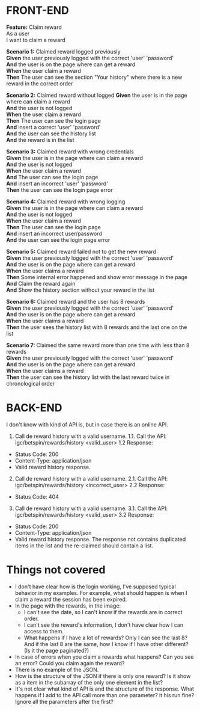 # FRONT-END

**Feature:** Claim reward  
  As a user  
  I want to claim a reward  

**Scenario 1:** Claimed reward logged previously  
**Given** the user previously logged with the correct 'user' 'password'  
**And** the user is on the page where can get a reward  
**When** the user claim a reward  
**Then** The user can see the section "Your history" where there is a new reward in the correct order  

**Scenario 2:** Claimed reward without logged
**Given** the user is in the page where can claim a reward  
**And** the user is not logged  
**When** the user claim a reward  
**Then** The user can see the login page  
**And** insert a correct 'user' 'password'  
**And** the user can see the history list  
**And** the reward is in the list  

**Scenario 3:** Claimed reward with wrong credentials    
**Given** the user is in the page where can claim a reward  
**And** the user is not logged  
**When** the user claim a reward  
**And** The user can see the login page  
**And** insert an incorrect 'user' 'password'  
**Then** the user can see the login page error  

**Scenario 4:** Claimed reward with wrong logging  
**Given** the user is in the page where can claim a reward  
**And** the user is not logged  
**When** the user claim a reward  
**Then** The user can see the login page  
**And** insert an incorrect user/password  
**And** the user can see the login page error  

**Scenario 5:** Claimed reward failed not to get the new reward  
**Given** the user previously logged with the correct 'user' 'password'  
**And** the user is on the page where can get a reward  
**When** the user claims a reward  
**Then** Some internal error happened and show error message in the page  
**And** Claim the reward again  
**And** Show the history section without your reward in the list  

**Scenario 6:** Claimed reward and the user has 8 rewards  
**Given** the user previously logged with the correct 'user' 'password'  
**And** the user is on the page where can get a reward  
**When** the user claims a reward  
**Then** the user sees the history list with 8 rewards and the last one on the list  

**Scenario 7:** Claimed the same reward more than one time with less than 8 rewards  
**Given** the user previously logged with the correct 'user' 'password'  
**And** the user is on the page where can get a reward  
**When** the user claims a reward  
**Then** the user can see the history list with the last reward twice in chronological order  

# BACK-END

I don't know with kind of API is, but in case there is an online API.

1. Call de reward history with a valid username.
1.1. Call the API: igc/betspin/rewards/history <valid_user>
1.2 Response:
- Status Code: 200
- Content-Type: application/json
- Valid reward history response. 

2. Call de reward history with a valid username.
2.1. Call the API: igc/betspin/rewards/history <incorrect_user>
2.2 Response:
- Status Code: 404

3. Call de reward history with a valid username.
3.1. Call the API: igc/betspin/rewards/history <valid_user>
3.2 Response:
- Status Code: 200
- Content-Type: application/json
- Valid reward history response. The response not contains duplicated items in the list and the re-claimed should contain a list.

# Things not covered

- I don't have clear how is the login working, I've supposed typical behavior in my examples. For example, what should happen is when I claim a reward the session has been expired.
- In the page with the rewards, in the image:
	- I can't see the date, so I can't know if the rewards are in correct order.
	- I can't see the reward's information, I don't have clear how I can access to them.
	- What happens if I have a lot of rewards? Only I can see the last 8? And if the last 8 are the same, how I know if I have other different? (Is it the page paginated?)
- In case of errors when you claim a rewards what happens? Can you see an error? Could you claim again the reward?
- There is no example of the JSON.
- How is the structure of the JSON if there is only one reward? Is it show as a item in the subarray of the only one element in the list?
- It's not clear what kind of API is and the structure of the response. What happens if I add to the API call more than one parameter? it his run fine? Ignore all the parameters after the first?

